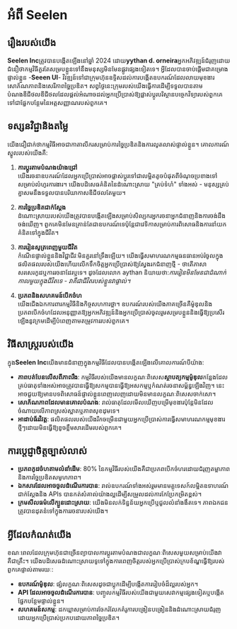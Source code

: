 # អំពី Seelen

## រឿងរបស់យើង

**Seelen Inc**ត្រូវបានបង្កើតឡើងនៅឆ្នាំ 2024 ដោយ**yythan d. orneira**អ្នកអភិវឌ្ឍន៍ជំរុញដោយជំនឿថាកម្មវិធីគួរតែសម្របខ្លួនទៅនឹងមនុស្សមិនមែនផ្លូវផ្សេងទៀតទេ។ អ្វីដែលបានចាប់ផ្តើមជាគម្រោងផ្ទាល់ខ្លួន -**Seeen UI**- វិវឌ្ឍន៍ទៅជាក្រុមហ៊ុនឧទ្ទិសដល់ការបង្កើតឧបករណ៍ដែលលាយមុខងារសោភ័ណភាពនិងសេរីភាពច្នៃប្រឌិត។ សព្វថ្ងៃនេះក្រុមរបស់យើងធ្វើការដើម្បីទទួលបានតាមបំណងឌីជីថលឌីជីថលដែលផ្តល់អំណាចដល់អ្នកប្រើប្រាស់ឱ្យផ្លាស់ប្តូរបរិស្ថានបច្ចេកវិទ្យារបស់ពួកគេទៅជាផ្នែកបន្ថែមនៃអត្តសញ្ញាណរបស់ពួកគេ។

## ទស្សនវិជ្ជានិងតម្លៃ

យើងជឿជាក់ថាកម្មវិធីអាចជាកាតាលីករសម្រាប់ការច្នៃប្រឌិតនិងការលូតលាស់ផ្ទាល់ខ្លួន។ គោលការណ៍ស្នូលរបស់យើងគឺ:

1. **ការប្តូរតាមបំណងយ៉ាងជ្រៅ**\
   យើងរចនាឧបករណ៍ដែលអ្នកប្រើប្រាស់អាចផ្លាស់ប្តូរទៅជាលម្អិតតូចបំផុតពីចំណុចប្រខាងទៅសម្រាប់លំហូរការងារ។ យើងបដិសេធគំនិតនៃដំណោះស្រាយ "គ្រប់ទំហំ" ទាំងអស់ - មនុស្សគ្រប់គ្នាសមនឹងទទួលបានបរិយាកាសឌីជីថលតែមួយ។

2. **ការច្នៃប្រឌិតជាក់ស្តែង**\
   ដំណោះស្រាយរបស់យើងត្រូវបានបង្កើតឡើងសម្រាប់សិល្បករអ្នករចនាអ្នកជំនាញនិងការចង់ដឹងចង់ឃើញ។ ពួកគេមិនមែនគ្រាន់តែជាឧបករណ៍ទេប៉ុន្តែជាវេទិកាសម្រាប់ការពិសោធនិងការនាំយកគំនិតទៅក្នុងជីវិត។

3. **ការរៀនសូត្រពេញមួយជីវិត**\
   កំណើនផ្ទាល់ខ្លួននិងវិជ្ជាជីវៈមិនគួរនៅទ្រឹងឡើយ។ យើងធ្វើសមាហរណកម្មធនធានអប់រំចូលក្នុងផលិតផលរបស់យើងហើយលើកទឹកចិត្តអ្នកប្រើប្រាស់ឱ្យស្វែងរកជំនាញថ្មី - ថាតើភាសាសរសេរកូដឬការរចនាដែរឬទេ។ ដូចដែលលោក aythan និយាយថា:*ការរៀនមិនមែនជាដំណាក់កាលមួយក្នុងជីវិតទេ - វាគឺជាជីវិតរបស់ខ្លួនវាផ្ទាល់។*

4. **ប្រភពនិងសហគមន៍បើកចំហ**\
   យើងជើងឯកការពារកម្មវិធីនិងកិច្ចសហការថ្លា។ ឧបករណ៍របស់យើងភាគច្រើនគឺម៉ូឌុលនិងប្រភពបើកចំហដែលអនុញ្ញាតឱ្យអ្នកអភិវឌ្ឍន៍និងអ្នកប្រើប្រាស់ចូលរួមសម្របខ្លួននិងធ្វើឱ្យប្រសើរឡើងនូវក្រមដើម្បីបំពេញតាមតម្រូវការរបស់ពួកគេ។

## វិធីសាស្រ្តរបស់យើង

ក្នុង**Seelen Inc**យើងមានជំនាញក្នុងកម្មវិធីដែលបានបង្កើតឡើងលើគោលការណ៍បីយ៉ាង:

* **ភាពបត់បែនលើសពីភាពរឹង**: កម្មវិធីរបស់យើងមានលក្ខណៈពិសេស**ស្ថាបត្យកម្មម៉ូឌុល**កន្លែងដែលគ្រប់ធាតុទាំងអស់អាចត្រូវបានធ្វើឱ្យសកម្មបានធ្វើឱ្យអសកម្មឬកំណត់រចនាសម្ព័ន្ធឡើងវិញ។ នេះអាចជួយឱ្យមានបទពិសោធន៍ផ្ទាល់ខ្លួនពេញលេញដោយមិនមានលក្ខណៈពិសេសចាក់សោ។
* **សោភ័ណភាពដែលមានគោលបំណង**: រាល់ធាតុដែលមើលឃើញបម្រើមុខងារប៉ុន្តែមិនដែលចំណាយលើភាពស្រស់ស្អាតឬភាពសុខដុមទេ។
* **អាដាប់ធ័រវិវត្ត**: ផលិតផលរបស់យើងរីកចម្រើនជាមួយអ្នកប្រើប្រាស់ការធ្វើសមាហរណកម្មមុខងារថ្មីៗដោយមិនធ្វើឱ្យខូចខ្លឹមសារដើមរបស់ពួកគេ។

## ការប្តេជ្ញាចិត្តច្បាស់លាស់

* **ប្រភពកូដចំហតាមលំនាំដើម**: 80% នៃកម្មវិធីរបស់យើងគឺជាប្រភពបើកចំហរដោយជំរុញតម្លាភាពនិងការច្នៃប្រឌិតសមូហភាព។
* **ឯកសារដែលអាចចូលដំណើរការបាន**: រាល់ឧបករណ៍ទាំងអស់រួមមានមគ្គុទេសក៍លម្អិតឧទាហរណ៍ជាក់ស្តែងនិង APIs បានកត់សំគាល់យ៉ាងល្អដើម្បីសម្រួលដល់ការកែប្រែកម្រិតខ្ពស់។
* **ក្រមសីលធម៌លើក្បួនដោះស្រាយ**: យើងមិនលក់ទិន្នន័យអ្នកប្រើឬជួលលំនាំងងឹតទេ។ ភាពឯកជនត្រូវបានដុតនំទៅក្នុងការរចនារបស់យើង។

## អ្វីដែលកំណត់យើង

ខណៈពេលដែលក្រុមហ៊ុនជាច្រើនព្យាបាលការប្តូរតាមបំណងជាលក្ខណៈពិសេសមួយសម្រាប់យើងវាគឺជាគ្រឹះ។ យើងបដិសេធដំណោះស្រាយទូទៅក្នុងការពេញចិត្តរបស់អ្នកប្រើប្រាស់ក្របខ័ណ្ឌធ្វើឱ្យរបស់ពួកគេផ្ទាល់តាមរយៈ:

* **ឧបករណ៍ម៉ូឌុល**: ផ្សំលក្ខណៈពិសេសដូចជាប្លុកដើម្បីបង្កើតការរៀបចំដ៏ល្អរបស់អ្នក។
* **API ដែលអាចចូលដំណើរការបាន**: បញ្ចូលកម្មវិធីរបស់យើងជាមួយសេវាកម្មផ្សេងទៀតឬបង្កើតផ្នែកបន្ថែមផ្ទាល់ខ្លួន។
* **សហគមន៍សកម្ម**: ដកឃ្លាសម្រាប់ការចែករំលែកគំរូការបង្រៀនបង្រៀននិងដំណោះស្រាយជំរុញដោយអ្នកប្រើប្រាស់ប្រកបដោយភាពច្នៃប្រឌិត។
